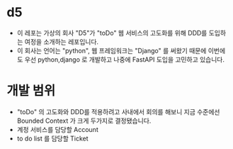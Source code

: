 # d5
- 이 레포는 가상의 회사 "D5"가 "toDo" 웹 서비스의 고도화를 위해 DDD를 도입하는 여정을 소개하는 레포입니다.
- 이 회사는 언어는 "python", 웹 프레임워크는 "Django" 를 써왔기 때문에 이번에도 우선 python,django 로 개발하고 나중에 FastAPI 도입을 고민하고 있습니다. 

# 개발 범위
- "toDo" 의 고도화와 DDD를 적용하려고 사내에서 회의를 해보니 지금 수준에선 Bounded Context 가 크게 두가지로 결정됐습니다.
- 계정 서비스를 담당할 Account
- to do list 를 담당할 Ticket
